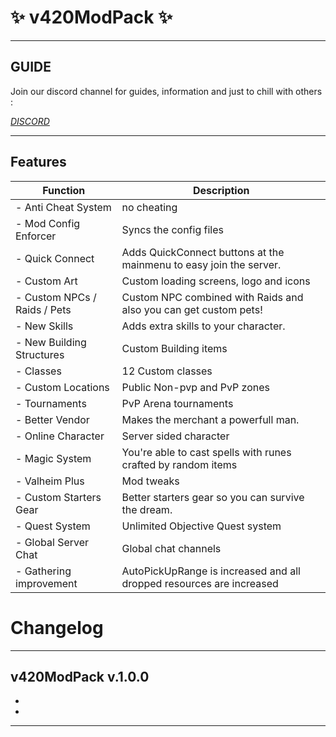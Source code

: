 
# ✨ v420ModPack ✨

* * * 
## GUIDE
Join our discord channel for guides, information and just to chill with others : 

[*DISCORD*](https://discord.gg/4BJyn3Q7gQ)

* * * 
## Features
| Function                     | Description                                                          |
|------------------------------|----------------------------------------------------------------------|
| - Anti Cheat System          | no cheating                                                          |
| - Mod Config Enforcer        | Syncs the config files                                               |
| - Quick Connect              | Adds QuickConnect buttons at the mainmenu to easy join the server.   |
| - Custom Art                 | Custom loading screens, logo and icons                               |
| - Custom NPCs / Raids / Pets | Custom NPC combined with Raids and also you can get custom pets!     |
| - New Skills                 | Adds extra skills to your character.                                 |
| - New Building Structures    | Custom Building items                                                |
| - Classes                    | 12 Custom classes                                                    |
| - Custom Locations           | Public Non-pvp and PvP zones                                         |
| - Tournaments                | PvP Arena tournaments                                                |
| - Better Vendor              | Makes the merchant a powerfull man.                                  |
| - Online Character           | Server sided character                                               |
| - Magic System               | You're able to cast spells with runes crafted by random items        |
| - Valheim Plus               | Mod tweaks                                                           |
| - Custom Starters Gear       | Better starters gear so you can survive the dream.                   |
| - Quest System               | Unlimited Objective Quest system                                     |
| - Global Server Chat         | Global chat channels                                                 |
| - Gathering improvement      | AutoPickUpRange is increased and all dropped resources are increased |


# Changelog

* * * 
## v420ModPack v.1.0.0
-
-


* * * 
